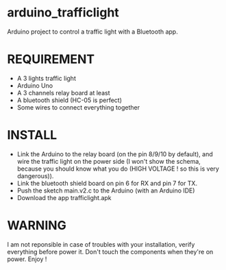 # arduino_trafficlight
Arduino project to control a traffic light with a Bluetooth  app.

REQUIREMENT 
======
* A 3 lights traffic light
* Arduino Uno
* A 3 channels relay board at least
* A bluetooth shield (HC-05 is perfect)
* Some wires to connect everything together

INSTALL
======
* Link the Arduino to the relay board (on the pin 8/9/10 by default), and wire the traffic light on the power side (I won't show the schema, because you should know what you do (HIGH VOLTAGE ! so this is very dangerous)).
* Link the bluetooth shield board on pin 6 for RX and pin 7 for TX.
* Push the sketch main.v2.c to the Arduino (with an Arduino IDE)
* Download the app trafficlight.apk

WARNING
=====
I am not reponsible in case of troubles with your installation, verify everything before power it. Don't touch the components when they're on power.
Enjoy !



